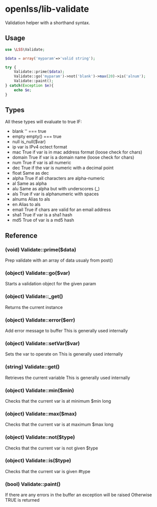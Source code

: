 openlss/lib-validate
============

Validation helper with a shorthand syntax.

Usage
----
```php
use \LSS\Validate;

$data = array('myparam'=>'valid string');

try {
	Validate::prime($data);
	Validate::go('myparam')->not('blank')->max(20)->is('alnum');
	Validate::paint();
} catch(Exception $e){
	echo $e;
}
```

Types
----
All these types will evaluate to true IF:
  * blank		'' === true
  * empty		empty() === true
  * null		is_null($var)
  * ip			var is IPv4 octect format
  * mac			True if var is in mac address format (loose check for chars)
  * domain		True if var is a domain name (loose check for chars)
  * num			True if var is all numeric
  * dec			True if the var is numeric with a decimal point
  * float		Same as dec
  * alpha		True if all characters are alpha-numeric
  * al			Same as alpha
  * alu			Same as alpha but with underscores (_)
  * als			True if var is alphanumeric with spaces
  * alnums		Alias to als
  * en			Alias to als
  * email		True if chars are valid for an email address
  * sha1		True if var is a sha1 hash
  * md5			True of var is a md5 hash 

Reference
----

### (void) Validate::prime($data)
Prep validate with an array of data usualy from post()

### (object) Validate::go($var)
Starts a validation object for the given param

### (object) Validate::_get()
Returns the current instance

### (object) Validate::error($err)
Add error message to buffer
This is generally used internally

### (object) Validate::setVar($var)
Sets the var to operate on 
This is generally used internally

### (string) Validate::get()
Retrieves the current variable
This is generally used internally

### (object) Validate::min($min)
Checks that the current var is at minimum $min long

### (object) Validate::max($max)
Checks that the current var is at maximum $max long

### (object) Validate::not($type)
Checks that the current var is not given $type

### (object) Validate::is($type)
Checks that the current var is given #type

### (bool) Validate::paint()
If there are any errors in the buffer an exception will be raised
Otherwise TRUE is returned

